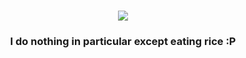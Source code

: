 <p align="center"><br>
  <img src="https://readme-typing-svg.herokuapp.com?font=JetBrainsMono+NF&color=89E2F7&center=true&vCenter=true&width=500&lines=Hi%2C+I'm+N3ko!">
  <br>
  <samp>
    <h3 align="center">I do nothing in particular except eating rice :P</h3>
  </samp>
</p>

